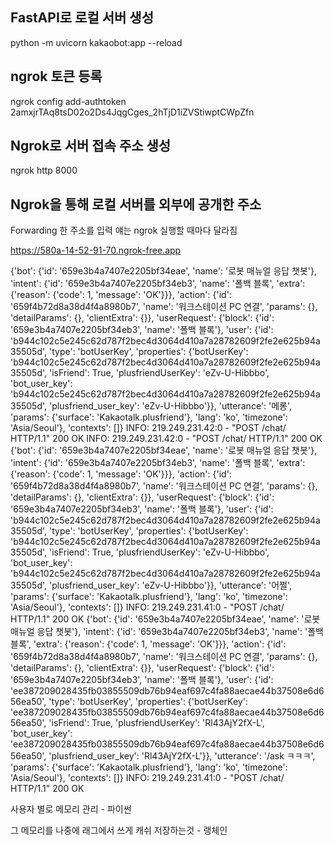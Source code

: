 

## FastAPI로 로컬 서버 생성
python -m uvicorn kakaobot:app --reload


## ngrok 토큰 등록
ngrok config add-authtoken 2amxjrTAq8tsD02o2Ds4JqgCges_2hTjD1iZVStiwptCWpZfn


## Ngrok로 서버 접속 주소 생성 
ngrok http 8000


## Ngrok을 통해 로컬 서버를 외부에 공개한 주소
Forwarding 한 주소를 입력
얘는 ngrok 실행할 때마다 달라짐

https://580a-14-52-91-70.ngrok-free.app

 
{'bot': {'id': '659e3b4a7407e2205bf34eae', 'name': '로봇 매뉴얼 응답 챗봇'}, 'intent': {'id': '659e3b4a7407e2205bf34eb3', 'name': '폴백 블록', 'extra': {'reason': {'code': 1, 'message': 'OK'}}}, 'action': {'id': '659f4b72d8a38d4f4a8980b7', 'name': '워크스테이션 PC  연결', 'params': {}, 'detailParams': {}, 'clientExtra': {}}, 'userRequest': {'block': {'id': '659e3b4a7407e2205bf34eb3', 'name': '폴백 블록'}, 'user': {'id': 'b944c102c5e245c62d787f2bec4d3064d410a7a28782609f2fe2e625b94a35505d', 'type': 'botUserKey', 'properties': {'botUserKey': 'b944c102c5e245c62d787f2bec4d3064d410a7a28782609f2fe2e625b94a35505d', 'isFriend': True, 'plusfriendUserKey': 'eZv-U-Hibbbo', 'bot_user_key': 'b944c102c5e245c62d787f2bec4d3064d410a7a28782609f2fe2e625b94a35505d', 'plusfriend_user_key': 'eZv-U-Hibbbo'}}, 'utterance': '메롱', 'params': {'surface': 'Kakaotalk.plusfriend'}, 'lang': 'ko', 'timezone': 'Asia/Seoul'}, 'contexts': []}
INFO:     219.249.231.42:0 - "POST /chat/ HTTP/1.1" 200 OK
INFO:     219.249.231.42:0 - "POST /chat/ HTTP/1.1" 200 OK
{'bot': {'id': '659e3b4a7407e2205bf34eae', 'name': '로봇 매뉴얼 응답 챗봇'}, 'intent': {'id': '659e3b4a7407e2205bf34eb3', 'name': '폴백 블록', 'extra': {'reason': {'code': 1, 'message': 'OK'}}}, 'action': {'id': '659f4b72d8a38d4f4a8980b7', 'name': '워크스테이션 PC  연결', 'params': {}, 'detailParams': {}, 'clientExtra': {}}, 'userRequest': {'block': {'id': '659e3b4a7407e2205bf34eb3', 'name': '폴백 블록'}, 'user': {'id': 'b944c102c5e245c62d787f2bec4d3064d410a7a28782609f2fe2e625b94a35505d', 'type': 'botUserKey', 'properties': {'botUserKey': 'b944c102c5e245c62d787f2bec4d3064d410a7a28782609f2fe2e625b94a35505d', 'isFriend': True, 'plusfriendUserKey': 'eZv-U-Hibbbo', 'bot_user_key': 'b944c102c5e245c62d787f2bec4d3064d410a7a28782609f2fe2e625b94a35505d', 'plusfriend_user_key': 'eZv-U-Hibbbo'}}, 'utterance': '어쩔', 'params': {'surface': 'Kakaotalk.plusfriend'}, 'lang': 'ko', 'timezone': 'Asia/Seoul'}, 'contexts': []}
INFO:     219.249.231.41:0 - "POST /chat/ HTTP/1.1" 200 OK
{'bot': {'id': '659e3b4a7407e2205bf34eae', 'name': '로봇 매뉴얼 응답 챗봇'}, 'intent': {'id': '659e3b4a7407e2205bf34eb3', 'name': '폴백 블록', 'extra': {'reason': {'code': 1, 'message': 'OK'}}}, 'action': {'id': '659f4b72d8a38d4f4a8980b7', 'name': '워크스테이션 PC  연결', 'params': {}, 'detailParams': {}, 'clientExtra': {}}, 'userRequest': {'block': {'id': '659e3b4a7407e2205bf34eb3', 'name': '폴백 블록'}, 'user': {'id': 'ee387209028435fb03855509db76b94eaf697c4fa88aecae44b37508e6d656ea50', 'type': 'botUserKey', 'properties': {'botUserKey': 'ee387209028435fb03855509db76b94eaf697c4fa88aecae44b37508e6d656ea50', 'isFriend': True, 'plusfriendUserKey': 'Rl43AjY2fX-L', 'bot_user_key': 'ee387209028435fb03855509db76b94eaf697c4fa88aecae44b37508e6d656ea50', 'plusfriend_user_key': 'Rl43AjY2fX-L'}}, 'utterance': '/ask ㅋㅋㅋ', 'params': {'surface': 'Kakaotalk.plusfriend'}, 'lang': 'ko', 'timezone': 'Asia/Seoul'}, 'contexts': []}
INFO:     219.249.231.41:0 - "POST /chat/ HTTP/1.1" 200 OK


사용자 별로 메모리 관리 - 파이썬

그 메모리를 나중에 래그에서 쓰게 캐쉬 저장하는것 - 랭체인